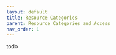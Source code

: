 ```yaml
---
layout: default
title: Resource Categories
parent: Resource Categories and Access
nav_order: 1
---
```


todo
